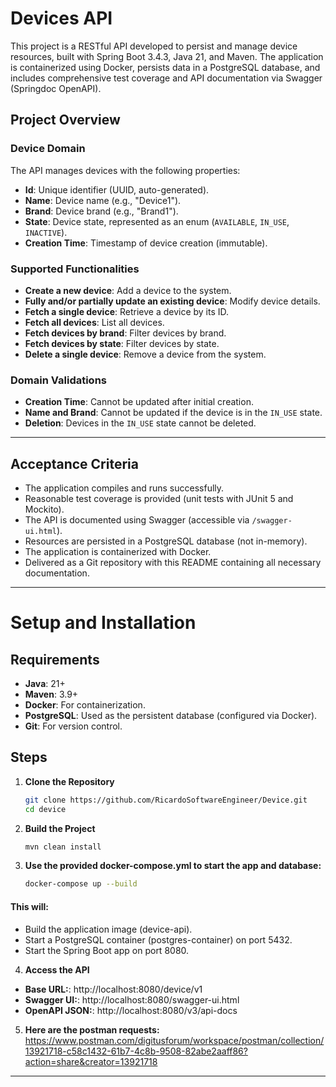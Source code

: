 # Devices API
This project is a RESTful API developed to persist and manage device resources, built with Spring Boot 3.4.3, Java 21, and Maven. The application is containerized using Docker, persists data in a PostgreSQL database, and includes comprehensive test coverage and API documentation via Swagger (Springdoc OpenAPI).

## Project Overview

### Device Domain
The API manages devices with the following properties:
- **Id**: Unique identifier (UUID, auto-generated).
- **Name**: Device name (e.g., "Device1").
- **Brand**: Device brand (e.g., "Brand1").
- **State**: Device state, represented as an enum (`AVAILABLE`, `IN_USE`, `INACTIVE`).
- **Creation Time**: Timestamp of device creation (immutable).

### Supported Functionalities
- **Create a new device**: Add a device to the system.
- **Fully and/or partially update an existing device**: Modify device details.
- **Fetch a single device**: Retrieve a device by its ID.
- **Fetch all devices**: List all devices.
- **Fetch devices by brand**: Filter devices by brand.
- **Fetch devices by state**: Filter devices by state.
- **Delete a single device**: Remove a device from the system.

### Domain Validations
- **Creation Time**: Cannot be updated after initial creation.
- **Name and Brand**: Cannot be updated if the device is in the `IN_USE` state.
- **Deletion**: Devices in the `IN_USE` state cannot be deleted.

---

## Acceptance Criteria
- The application compiles and runs successfully.
- Reasonable test coverage is provided (unit tests with JUnit 5 and Mockito).
- The API is documented using Swagger (accessible via `/swagger-ui.html`).
- Resources are persisted in a PostgreSQL database (not in-memory).
- The application is containerized with Docker.
- Delivered as a Git repository with this README containing all necessary documentation.

---

# Setup and Installation

## Requirements
- **Java**: 21+
- **Maven**: 3.9+
- **Docker**: For containerization.
- **PostgreSQL**: Used as the persistent database (configured via Docker).
- **Git**: For version control.

## Steps
1. **Clone the Repository**
   ```bash
   git clone https://github.com/RicardoSoftwareEngineer/Device.git
   cd device
   
2. **Build the Project**
   ```bash
   mvn clean install

3. **Use the provided docker-compose.yml to start the app and database:**
   ```bash
   docker-compose up --build

#### This will:
- Build the application image (device-api).
- Start a PostgreSQL container (postgres-container) on port 5432.
- Start the Spring Boot app on port 8080.

4. **Access the API**
- **Base URL:**: http://localhost:8080/device/v1
- **Swagger UI:**: http://localhost:8080/swagger-ui.html
- **OpenAPI JSON:**: http://localhost:8080/v3/api-docs

5. **Here are the postman requests:**
   https://www.postman.com/digitusforum/workspace/postman/collection/13921718-c58c1432-61b7-4c8b-9508-82abe2aaff86?action=share&creator=13921718


---



